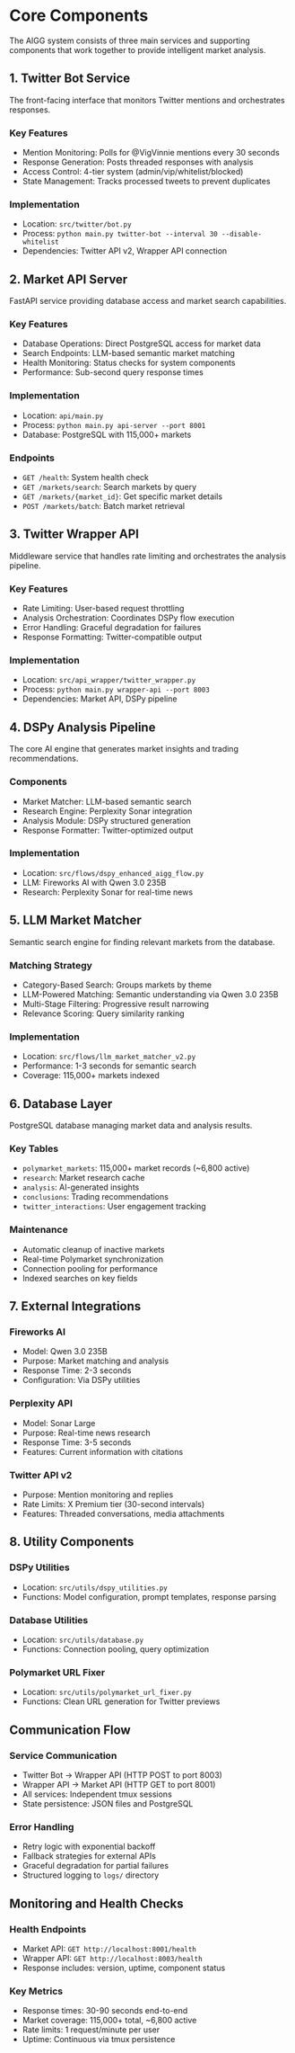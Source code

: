 # Core Components

The AIGG system consists of three main services and supporting components that work together to provide intelligent market analysis.

## 1. Twitter Bot Service

The front-facing interface that monitors Twitter mentions and orchestrates responses.

### Key Features
- Mention Monitoring: Polls for @VigVinnie mentions every 30 seconds
- Response Generation: Posts threaded responses with analysis
- Access Control: 4-tier system (admin/vip/whitelist/blocked)
- State Management: Tracks processed tweets to prevent duplicates

### Implementation
- Location: `src/twitter/bot.py`
- Process: `python main.py twitter-bot --interval 30 --disable-whitelist`
- Dependencies: Twitter API v2, Wrapper API connection

## 2. Market API Server

FastAPI service providing database access and market search capabilities.

### Key Features
- Database Operations: Direct PostgreSQL access for market data
- Search Endpoints: LLM-based semantic market matching
- Health Monitoring: Status checks for system components
- Performance: Sub-second query response times

### Implementation
- Location: `api/main.py`
- Process: `python main.py api-server --port 8001`
- Database: PostgreSQL with 115,000+ markets

### Endpoints
- `GET /health`: System health check
- `GET /markets/search`: Search markets by query
- `GET /markets/{market_id}`: Get specific market details
- `POST /markets/batch`: Batch market retrieval

## 3. Twitter Wrapper API

Middleware service that handles rate limiting and orchestrates the analysis pipeline.

### Key Features
- Rate Limiting: User-based request throttling
- Analysis Orchestration: Coordinates DSPy flow execution
- Error Handling: Graceful degradation for failures
- Response Formatting: Twitter-compatible output

### Implementation
- Location: `src/api_wrapper/twitter_wrapper.py`
- Process: `python main.py wrapper-api --port 8003`
- Dependencies: Market API, DSPy pipeline

## 4. DSPy Analysis Pipeline

The core AI engine that generates market insights and trading recommendations.

### Components
- Market Matcher: LLM-based semantic search
- Research Engine: Perplexity Sonar integration
- Analysis Module: DSPy structured generation
- Response Formatter: Twitter-optimized output

### Implementation
- Location: `src/flows/dspy_enhanced_aigg_flow.py`
- LLM: Fireworks AI with Qwen 3.0 235B
- Research: Perplexity Sonar for real-time news

## 5. LLM Market Matcher

Semantic search engine for finding relevant markets from the database.

### Matching Strategy
- Category-Based Search: Groups markets by theme
- LLM-Powered Matching: Semantic understanding via Qwen 3.0 235B
- Multi-Stage Filtering: Progressive result narrowing
- Relevance Scoring: Query similarity ranking

### Implementation
- Location: `src/flows/llm_market_matcher_v2.py`
- Performance: 1-3 seconds for semantic search
- Coverage: 115,000+ markets indexed

## 6. Database Layer

PostgreSQL database managing market data and analysis results.

### Key Tables
- `polymarket_markets`: 115,000+ market records (~6,800 active)
- `research`: Market research cache
- `analysis`: AI-generated insights
- `conclusions`: Trading recommendations
- `twitter_interactions`: User engagement tracking

### Maintenance
- Automatic cleanup of inactive markets
- Real-time Polymarket synchronization
- Connection pooling for performance
- Indexed searches on key fields

## 7. External Integrations

### Fireworks AI
- Model: Qwen 3.0 235B
- Purpose: Market matching and analysis
- Response Time: 2-3 seconds
- Configuration: Via DSPy utilities

### Perplexity API
- Model: Sonar Large
- Purpose: Real-time news research
- Response Time: 3-5 seconds
- Features: Current information with citations

### Twitter API v2
- Purpose: Mention monitoring and replies
- Rate Limits: X Premium tier (30-second intervals)
- Features: Threaded conversations, media attachments

## 8. Utility Components

### DSPy Utilities
- Location: `src/utils/dspy_utilities.py`
- Functions: Model configuration, prompt templates, response parsing

### Database Utilities
- Location: `src/utils/database.py`
- Functions: Connection pooling, query optimization

### Polymarket URL Fixer
- Location: `src/utils/polymarket_url_fixer.py`
- Functions: Clean URL generation for Twitter previews

## Communication Flow

### Service Communication
- Twitter Bot -> Wrapper API (HTTP POST to port 8003)
- Wrapper API -> Market API (HTTP GET to port 8001)
- All services: Independent tmux sessions
- State persistence: JSON files and PostgreSQL

### Error Handling
- Retry logic with exponential backoff
- Fallback strategies for external APIs
- Graceful degradation for partial failures
- Structured logging to `logs/` directory

## Monitoring and Health Checks

### Health Endpoints
- Market API: `GET http://localhost:8001/health`
- Wrapper API: `GET http://localhost:8003/health`
- Response includes: version, uptime, component status

### Key Metrics
- Response times: 30-90 seconds end-to-end
- Market coverage: 115,000+ total, ~6,800 active
- Rate limits: 1 request/minute per user
- Uptime: Continuous via tmux persistence